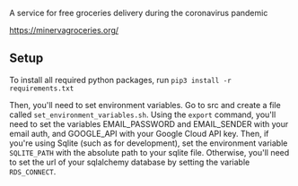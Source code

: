 A service for free groceries delivery during the coronavirus pandemic

https://minervagroceries.org/

## Setup

To install all required python packages, run `pip3 install -r requirements.txt`

Then, you'll need to set environment variables. Go to src and create a file called `set_environment_variables.sh`.
Using the `export` command, you'll need to set the variables EMAIL_PASSWORD and EMAIL_SENDER with your email auth, and GOOGLE_API with your Google Cloud API key.
Then, if you're using Sqlite (such as for development), set the environment variable `SQLITE_PATH` with the absolute path to your sqlite file. Otherwise, you'll need
to set the url of your sqlalchemy database by setting the variable `RDS_CONNECT`.